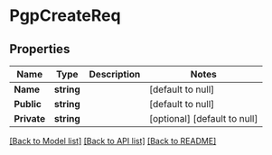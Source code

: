 # PgpCreateReq

## Properties
Name | Type | Description | Notes
------------ | ------------- | ------------- | -------------
**Name** | **string** |  | [default to null]
**Public** | **string** |  | [default to null]
**Private** | **string** |  | [optional] [default to null]

[[Back to Model list]](../README.md#documentation-for-models) [[Back to API list]](../README.md#documentation-for-api-endpoints) [[Back to README]](../README.md)


